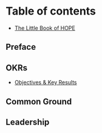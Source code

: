 # Table of contents

* [The Little Book of HOPE](README.md)

## Preface

## OKRs

* [Objectives & Key Results](okrs/objectives-and-key-results.md)

## Common Ground

## Leadership
